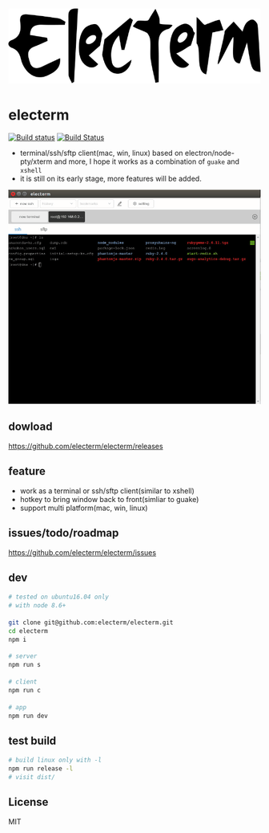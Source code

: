 <h1 align="center">
    <a href="https://github.com/electerm/electerm">
        <img src="https://github.com/electerm/electerm-resource/raw/master/static/images/electerm.png", alt="" />
    </a>
</h1>

# electerm
[![Build status](https://ci.appveyor.com/api/projects/status/33ckbqln02utekxd?svg=true)](https://ci.appveyor.com/project/zxdong262/electerm)
[![Build Status](https://travis-ci.org/electerm/electerm.svg?branch=release)](https://travis-ci.org/electerm/electerm)

- terminal/ssh/sftp client(mac, win, linux) based on electron/node-pty/xterm and more, I hope it works as a combination of `guake` and `xshell`
- it is still on its early stage, more features will be added.

<div align="center">
  <img src="https://github.com/electerm/electerm-resource/raw/master/static/images/electerm.gif", alt="" />
</div>

## dowload
https://github.com/electerm/electerm/releases


## feature
- work as a terminal or ssh/sftp client(similar to xshell)
- hotkey to bring window back to front(simliar to guake)
- support multi platform(mac, win, linux)

## issues/todo/roadmap
https://github.com/electerm/electerm/issues

## dev
```bash
# tested on ubuntu16.04 only
# with node 8.6+

git clone git@github.com:electerm/electerm.git
cd electerm
npm i

# server
npm run s

# client
npm run c

# app
npm run dev
```

## test build
```bash
# build linux only with -l
npm run release -l
# visit dist/
```

## License
MIT